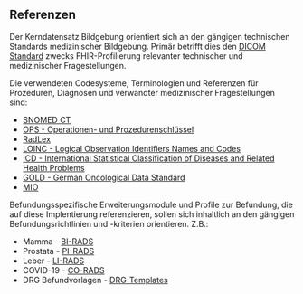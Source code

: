## Referenzen

Der Kerndatensatz Bildgebung orientiert sich an den gängigen technischen Standards medizinischer Bildgebung.
Primär betrifft dies den [DICOM Standard](https://www.dicomstandard.org/) zwecks FHIR-Profilierung relevanter technischer und medizinischer Fragestellungen.

Die verwendeten Codesysteme, Terminologien und Referenzen für Prozeduren, Diagnosen und verwandter medizinischer Fragestellungen sind:
* [SNOMED CT](https://www.snomed.org/)
* [OPS - Operationen- und Prozedurenschlüssel](https://www.bfarm.de/DE/Kodiersysteme/Klassifikationen/OPS-ICHI/OPS/_node.html)
* [RadLex](https://www.rsna.org/practice-tools/data-tools-and-standards/radlex-radiology-lexicon)
* [LOINC - Logical Observation Identifiers Names and Codes](https://loinc.org/)
* [ICD - International Statistical Classification of Diseases and Related Health Problems](https://klassifikationen.bfarm.de/icd-10-gm/kode-suche/htmlgm2024/index.htm)
* [GOLD - German Oncological Data Standard](https://vision-zero-oncology.github.io/GOLD/profiles.html)
* [MIO](https://mio.kbv.de/site/mio#)

Befundungsspezifische Erweiterungsmodule und Profile zur Befundung, die auf diese Implentierung referenzieren, sollen sich inhaltlich an den gängigen Befundungsrichtlinien
und -kriterien orientieren. Z.B.:
* Mamma -  [BI-RADS](https://www.acr.org/Clinical-Resources/Reporting-and-Data-Systems/BI-RADS)
* Prostata - [PI-RADS](https://www.acr.org/Clinical-Resources/Reporting-and-Data-Systems/PI-RADS)
* Leber - [LI-RADS](https://www.acr.org/Clinical-Resources/Reporting-and-Data-Systems/LI-RADS)
* COVID-19 - [CO-RADS](https://radiologyassistant.nl/chest/covid-19/corads-classification) 
* DRG Befundvorlagen - [DRG-Templates](https://www.befundung.drg.de/de-DE/3199/befundvorlagen/)






